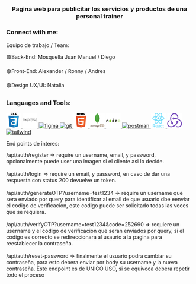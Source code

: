 <h3 align="center">Pagina web para publicitar los servicios y productos de una personal trainer</h3>

<h3 align="left">Connect with me:</h3>
<p align="left">
</p>

Equipo de trabajo / Team:

🟢Back-End: Mosquella Juan Manuel / Diego

🟢Front-End: Alexander / Ronny / Andres

🟢Design UX/UI: Natalia

<h3 align="left">Languages and Tools:</h3>
<p align="left"> <a href="https://www.w3schools.com/css/" target="_blank" rel="noreferrer"> <img src="https://raw.githubusercontent.com/devicons/devicon/master/icons/css3/css3-original-wordmark.svg" alt="css3" width="40" height="40"/> </a> <a href="https://expressjs.com" target="_blank" rel="noreferrer"> <img src="https://raw.githubusercontent.com/devicons/devicon/master/icons/express/express-original-wordmark.svg" alt="express" width="40" height="40"/> </a> <a href="https://www.figma.com/" target="_blank" rel="noreferrer"> <img src="https://www.vectorlogo.zone/logos/figma/figma-icon.svg" alt="figma" width="40" height="40"/> </a> <a href="https://git-scm.com/" target="_blank" rel="noreferrer"> <img src="https://www.vectorlogo.zone/logos/git-scm/git-scm-icon.svg" alt="git" width="40" height="40"/> </a> <a href="https://www.w3.org/html/" target="_blank" rel="noreferrer"> <img src="https://raw.githubusercontent.com/devicons/devicon/master/icons/html5/html5-original-wordmark.svg" alt="html5" width="40" height="40"/> </a> <a href="https://www.mongodb.com/" target="_blank" rel="noreferrer"> <img src="https://raw.githubusercontent.com/devicons/devicon/master/icons/mongodb/mongodb-original-wordmark.svg" alt="mongodb" width="40" height="40"/> </a> <a href="https://nodejs.org" target="_blank" rel="noreferrer"> <img src="https://raw.githubusercontent.com/devicons/devicon/master/icons/nodejs/nodejs-original-wordmark.svg" alt="nodejs" width="40" height="40"/> </a> <a href="https://postman.com" target="_blank" rel="noreferrer"> <img src="https://www.vectorlogo.zone/logos/getpostman/getpostman-icon.svg" alt="postman" width="40" height="40"/> </a> <a href="https://reactjs.org/" target="_blank" rel="noreferrer"> <img src="https://raw.githubusercontent.com/devicons/devicon/master/icons/react/react-original-wordmark.svg" alt="react" width="40" height="40"/> </a> <a href="https://redux.js.org" target="_blank" rel="noreferrer"> <img src="https://raw.githubusercontent.com/devicons/devicon/master/icons/redux/redux-original.svg" alt="redux" width="40" height="40"/> </a> <a href="https://tailwindcss.com/" target="_blank" rel="noreferrer"> <img src="https://www.vectorlogo.zone/logos/tailwindcss/tailwindcss-icon.svg" alt="tailwind" width="40" height="40"/> </a> </p>



End points de interes:

/api/auth/register  => require un username, email, y password, opcionalmente puede user una imagen si el cliente asi lo decide.
<br>
<br>
/api/auth/login  => require un email, y password, en caso de dar una respuesta con status 200 devuelve un token.
<br>
<br>
/api/auth/generateOTP?username=test1234  => require un username que sera enviado por query para identificar al email de que usuario dbe eenviar el codigo de verificacion, este codigo puede ser solicitado todas las veces que se requiera.
<br>
<br>
/api/auth/verifyOTP?username=test1234&code=252690 => requiere un username y el codigo de verificacion que seran enviados por query, si el codigo es correcto se redireccionara al usaurio a la pagina para reestablecer la contraseña.
<br>
<br>
/api/auth/reset-password => finalmente el usuario podra cambiar su contraseña, para esto debera enviar por body su username y la nueva contraseña. Este endpoint es de UNICO USO, si se equivoca debera repetir todo el proceso






